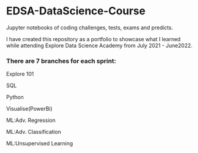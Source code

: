 # EDSA-DataScience-Course
Jupyter notebooks of coding challenges, tests, exams and predicts. 

I have created this repository as a portfolio to showcase what I learned while attending Explore Data Science Academy from July 2021 - June2022.


### There are 7 branches for each sprint:

Explore 101

SQL

Python

Visualise(PowerBi)

ML:Adv. Regression

ML:Adv. Classification

ML:Unsupervised Learning
